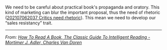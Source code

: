 We need to be careful about practical book's propaganda and oratory. This kind of marketing can blur the important proposal, thus the need of rhetoric ([202107062037 Critics need rhetoric](202107062037%20Critics%20need%20rhetoric.md)). This mean we need to develop our “sales resistancy” trait. 

---
*From: [How To Read A Book, The Classic Guide To Intelligent Reading - Mortimer J. Adler, Charles Van Doren](How%20To%20Read%20A%20Book,%20The%20Classic%20Guide%20To%20Intelligent%20Reading%20-%20Mortimer%20J.%20Adler,%20Charles%20Van%20Doren.md)*